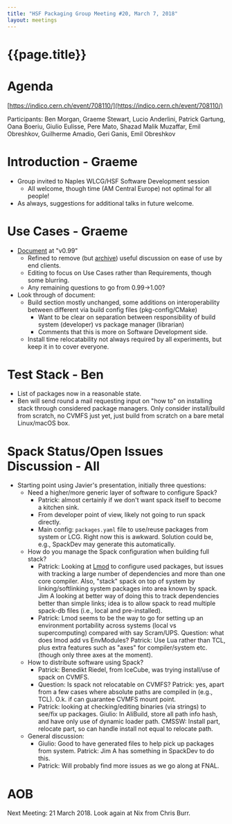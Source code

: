 ```yaml
---
title: "HSF Packaging Group Meeting #20, March 7, 2018"
layout: meetings
---
```


# {{page.title}}

Agenda
======
[https://indico.cern.ch/event/708110/](https://indico.cern.ch/event/708110/)

Participants: Ben Morgan, Graeme Stewart, Lucio Anderlini, Patrick
Gartung, Oana Boeriu, Giulio Eulisse, Pere Mato, Shazad Malik Muzaffar,
Emil Obreshkov, Guilherme Amadio, Geri Ganis, Emil Obreshkov

Introduction - Graeme
=====================
-   Group invited to Naples WLCG/HSF Software Development session
    -   All welcome, though time (AM Central Europe) not optimal for all
        people!
-   As always, suggestions for additional talks in future welcome.

Use Cases - Graeme
==================
-   [Document](https://docs.google.com/document/d/1h-r3XPIXXxmr5tThIh6gu6VcXXRhBXtUuOv14ju3oTI/edit?usp=sharing)
    at "v0.99"
    -   Refined to remove (but
        [archive](https://docs.google.com/document/d/1dsgq_ba9WYd69yX6EKOwwaZCT26LJ3UbS7WTrlzXEZc/edit?usp=sharing))
        useful discussion on ease of use by end clients.
    -   Editing to focus on Use Cases rather than Requirements, though
        some blurring.
    -   Any remaining questions to go from 0.99-\>1.00?
-   Look through of document:
    -   Build section mostly unchanged, some additions on
        interoperability between different via build config files
        (pkg-config/CMake)
        -   Want to be clear on separation between responsibility of
            build system (developer) vs package manager (librarian)
        -   Comments that this is more on Software Development side.
    -   Install time relocatability not always required by all
        experiments, but keep it in to cover everyone.
        
Test Stack - Ben
================
-   List of packages now in a reasonable state.
-   Ben will send round a mail requesting input on "how to" on
    installing stack through considered package managers. Only
    consider install/build from scratch, no CVMFS just yet, just build
    from scratch on a bare metal Linux/macOS box.
    
Spack Status/Open Issues Discussion - All
=========================================
-   Starting point using Javier's presentation, initially three
    questions:
    -   Need a higher/more generic layer of software to configure Spack?
        -   Patrick: almost certainly if we don't want spack itself to
            become a kitchen sink.
        -   From developer point of view, likely not going to run spack
            directly.
        -   Main config: `packages.yaml` file to use/reuse packages from
            system or LCG. Right now this is awkward. Solution could
            be, e.g., SpackDev may generate this automatically.
    -   How do you manage the Spack configuration when building full
        stack?
        -   Patrick: Looking at [Lmod](https://lmod.readthedocs.io/en/latest/)
            to configure used packages, but
            issues with tracking a large number of dependencies and
            more than one core compiler. Also, "stack" spack on top of
            system by linking/softlinking system packages into area
            known by spack. Jim A looking at better way of doing this
            to track dependencies better than simple links; idea is to
            allow spack to read multiple spack-db files (i.e., local
            and pre-installed).
        -   Patrick: Lmod seems to be the way to go for setting up an
            environment portability across systems (local vs
            supercomputing) compared with say Scram/UPS. Question:
            what does lmod add vs EnvModules? Patrick: Use Lua rather
            than TCL, plus extra features such as "axes" for
            compiler/system etc. (though only three axes at the
            moment).
    -   How to distribute software using Spack?
        -   Patrick: Benedikt Riedel, from IceCube, was 
            trying install/use of spack on CVMFS.
        -   Question: Is spack not relocatable on CVMFS? Patrick: yes,
            apart from a few cases where absolute paths are compiled
            in (e.g., TCL). O.k. if can guarantee CVMFS mount point.
        -   Patrick: looking at checking/editing binaries (via strings)
            to see/fix up packages. Giulio: In AliBuild, store all
            path info hash, and have only use of dynamic loader path.
            CMSSW: Install part, relocate part, so can handle install
            not equal to relocate path.
    -   General discussion:
        -   Giulio: Good to have generated files to help pick up
            packages from system. Patrick: Jim A has something in
            SpackDev to do this.
        -   Patrick: Will probably find more issues as we go along at
            FNAL.
            
AOB
===
Next Meeting: 21 March 2018. Look again at Nix from Chris Burr.
